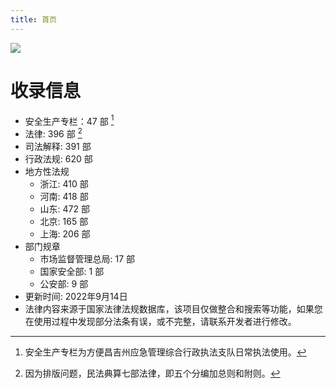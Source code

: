 ```yaml
---
title: 首页
---
```


![](https://img.zhufacai.top/lawbook.png)

# 收录信息 
 - 安全生产专栏：47 部 [^1]
 - 法律: 396 部 [^2] 
 - 司法解释: 391 部
 - 行政法规: 620 部
 - 地方性法规
	- 浙江: 410 部
	- 河南: 418 部
	- 山东: 472 部
	- 北京: 165 部
	- 上海: 206 部
 - 部门规章
	- 市场监督管理总局: 17 部
	- 国家安全部: 1 部
	- 公安部: 9 部
 - 更新时间: 2022年9月14日 
 - 法律内容来源于国家法律法规数据库，该项目仅做整合和搜索等功能，如果您在使用过程中发现部分法条有误，或不完整，请联系开发者进行修改。
[^1]: 安全生产专栏为方便昌吉州应急管理综合行政执法支队日常执法使用。

[^2]: 因为排版问题，民法典算七部法律，即五个分编加总则和附则。
